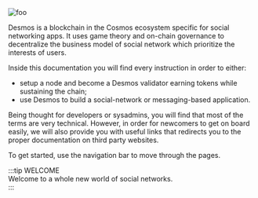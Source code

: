 <img :src="$withBase('/assets/cover.jpg')" alt="foo">

Desmos is a blockchain in the Cosmos ecosystem specific for social networking apps. 
It uses game theory and on-chain governance to decentralize the business model of social network which prioritize 
the interests of users.

Inside this documentation you will find every instruction in order to either: 

- setup a node and become a Desmos validator earning tokens while sustaining the chain;
- use Desmos to build a social-network or messaging-based application. 

Being thought for developers or sysadmins, you will find that most of the terms are very technical. However, in order
for newcomers to get on board easily, we will also provide you with useful links that redirects you to the proper
documentation on third party websites.

To get started, use the navigation bar to move through the pages.

:::tip WELCOME  
Welcome to a whole new world of social networks.  
::: 
